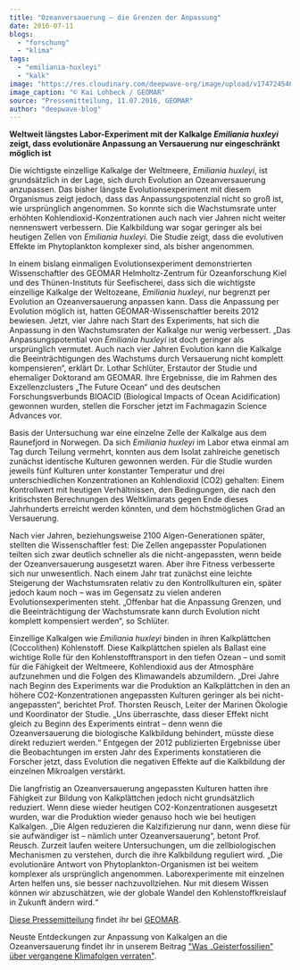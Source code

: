 ```yaml
---
title: "Ozeanversauerung – die Grenzen der Anpassung"
date: 2016-07-11
blogs: 
  - "forschung"
  - "klima"
tags: 
  - "emiliania-huxleyi"
  - "kalk"
image: "https://res.cloudinary.com/deepwave-org/image/upload/v1747245401/deepwave.org/ehuxcells_kailohbeck-geomar.jpg"
image_caption: "© Kai Lohbeck / GEOMAR"
source: "Pressemitteilung, 11.07.2016, GEOMAR"
author: "deepwave-blog"
---
```


**Weltweit längstes Labor-Experiment mit der Kalkalge _Emiliania huxleyi_ zeigt, dass evolutionäre Anpassung an Versauerung nur eingeschränkt möglich ist** 

Die wichtigste einzellige Kalkalge der Weltmeere, _Emiliania huxleyi_, ist grundsätzlich in der Lage, sich durch Evolution an Ozeanversauerung anzupassen. Das bisher längste Evolutionsexperiment mit diesem Organismus zeigt jedoch, dass das Anpassungspotenzial nicht so groß ist, wie ursprünglich angenommen. So konnte sich die Wachstumsrate unter erhöhten Kohlendioxid-Konzentrationen auch nach vier Jahren nicht weiter nennenswert verbessern. Die Kalkbildung war sogar geringer als bei heutigen Zellen von _Emiliania huxleyi_. Die Studie zeigt, dass die evolutiven Effekte im Phytoplankton komplexer sind, als bisher angenommen.

In einem bislang einmaligen Evolutionsexperiment demonstrierten Wissenschaftler des GEOMAR Helmholtz-Zentrum für Ozeanforschung Kiel und des Thünen-Instituts für Seefischerei, dass sich die wichtigste einzellige Kalkalge der Weltozeane, _Emiliania huxleyi_, nur begrenzt per Evolution an Ozeanversauerung anpassen kann. Dass die Anpassung per Evolution möglich ist, hatten GEOMAR-Wissenschaftler bereits 2012 bewiesen. Jetzt, vier Jahre nach Start des Experiments, hat sich die Anpassung in den Wachstumsraten der Kalkalge nur wenig verbessert. „Das Anpassungspotential von _Emiliania huxleyi_ ist doch geringer als ursprünglich vermutet. Auch nach vier Jahren Evolution kann die Kalkalge die Beeinträchtigungen des Wachstums durch Versauerung nicht komplett kompensieren“, erklärt Dr. Lothar Schlüter, Erstautor der Studie und ehemaliger Doktorand am GEOMAR. Ihre Ergebnisse, die im Rahmen des Exzellenzclusters „The Future Ocean“ und des deutschen Forschungsverbunds BIOACID (Biological Impacts of Ocean Acidification) gewonnen wurden, stellen die Forscher jetzt im Fachmagazin Science Advances vor.

Basis der Untersuchung war eine einzelne Zelle der Kalkalge aus dem Raunefjord in Norwegen. Da sich _Emiliania huxleyi_ im Labor etwa einmal am Tag durch Teilung vermehrt, konnten aus dem Isolat zahlreiche genetisch zunächst identische Kulturen gewonnen werden. Für die Studie wurden jeweils fünf Kulturen unter konstanter Temperatur und drei unterschiedlichen Konzentrationen an Kohlendioxid (CO2) gehalten: Einem Kontrollwert mit heutigen Verhältnissen, den Bedingungen, die nach den kritischsten Berechnungen des Weltklimarats gegen Ende dieses Jahrhunderts erreicht werden könnten, und dem höchstmöglichen Grad an Versauerung.

Nach vier Jahren, beziehungsweise 2100 Algen-Generationen später, stellten die Wissenschaftler fest: Die Zellen angepasster Populationen teilten sich zwar deutlich schneller als die nicht-angepassten, wenn beide der Ozeanversauerung ausgesetzt waren. Aber ihre Fitness verbesserte sich nur unwesentlich. Nach einem Jahr trat zunächst eine leichte Steigerung der Wachstumsraten relativ zu den Kontrollkulturen ein, später jedoch kaum noch – was im Gegensatz zu vielen anderen Evolutionsexperimenten steht. „Offenbar hat die Anpassung Grenzen, und die Beeinträchtigung der Wachstumsrate kann durch Evolution nicht komplett kompensiert werden“, so Schlüter.

Einzellige Kalkalgen wie _Emiliania huxleyi_ binden in ihren Kalkplättchen (Coccolithen) Kohlenstoff. Diese Kalkplättchen spielen als Ballast eine wichtige Rolle für den Kohlenstofftransport in den tiefen Ozean – und somit für die Fähigkeit der Weltmeere, Kohlendioxid aus der Atmosphäre aufzunehmen und die Folgen des Klimawandels abzumildern. „Drei Jahre nach Beginn des Experiments war die Produktion an Kalkplättchen in den an höhere CO2-Konzentrationen angepassten Kulturen geringer als bei nicht-angepassten“, berichtet Prof. Thorsten Reusch, Leiter der Marinen Ökologie und Koordinator der Studie. „Uns überraschte, dass dieser Effekt nicht gleich zu Beginn des Experiments eintrat – denn wenn die Ozeanversauerung die biologische Kalkbildung behindert, müsste diese direkt reduziert werden.“ Entgegen der 2012 publizierten Ergebnisse über die Beobachtungen im ersten Jahr des Experiments konstatieren die Forscher jetzt, dass Evolution die negativen Effekte auf die Kalkbildung der einzelnen Mikroalgen verstärkt.

Die langfristig an Ozeanversauerung angepassten Kulturen hatten ihre Fähigkeit zur Bildung von Kalkplättchen jedoch nicht grundsätzlich reduziert. Wenn diese wieder heutigen CO2-Konzentrationen ausgesetzt wurden, war die Produktion wieder genauso hoch wie bei heutigen Kalkalgen. „Die Algen reduzieren die Kalzifizierung nur dann, wenn diese für sie aufwändiger ist – nämlich unter Ozeanversauerung“, betont Prof. Reusch. Zurzeit laufen weitere Untersuchungen, um die zellbiologischen Mechanismen zu verstehen, durch die ihre Kalkbildung reguliert wird. „Die evolutionäre Antwort von Phytoplankton-Organismen ist bei weitem komplexer als ursprünglich angenommen. Laborexperimente mit einzelnen Arten helfen uns, sie besser nachzuvollziehen. Nur mit diesem Wissen können wir abzuschätzen, wie der globale Wandel den Kohlenstoffkreislauf in Zukunft ändern wird.“

[Diese Pressemitteilung](https://www.geomar.de/news/article/ozeanversauerung-die-grenzen-der-anpassung) findet ihr bei [GEOMAR](https://www.geomar.de/).

Neuste Entdeckungen zur Anpassung von Kalkalgen an die Ozeanversauerung findet ihr in unserem Beitrag ["Was „Geisterfossilien” über vergangene Klimafolgen verraten"](http://deepwave.org/was-geisterfossilien-ueber-vergangene-klimafolgen-verraten).
